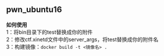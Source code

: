 ## pwn_ubuntu16

**如何使用**  
1：将bin目录下的test替换成你的附件  
2：修改ctf.xinetd文件中的server_args，将test替换成你的附件名  
3：构建镜像：`docker build -t <镜像名> .`